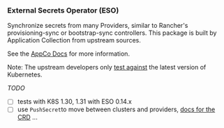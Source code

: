 ### External Secrets Operator (ESO)

Synchronize secrets from many Providers, similar to Rancher's provisioning-sync or bootstrap-sync controllers.
This package is built by Application Collection from upstream sources.

See the [AppCo Docs](https://apps.rancher.io/applications/external-secrets-operator) for more information.

Note: The upstream developers only [test against](https://external-secrets.io/latest/introduction/stability-support/) the latest version of Kubernetes.

_TODO_
- [ ] tests with K8S 1.30, 1.31 with ESO 0.14.x 
- [ ] use `PushSecret`to move between clusters and providers, [docs for the CRD](https://external-secrets.io/latest/guides/pushsecrets/)
...
